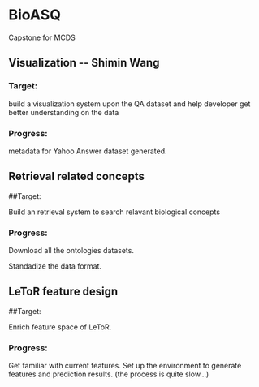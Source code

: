 # BioASQ

Capstone for MCDS

## Visualization -- Shimin Wang

### Target:

build a visualization system upon the QA dataset and help developer get better understanding on the data

### Progress:

metadata for Yahoo Answer dataset generated.


## Retrieval related concepts

##Target:

Build an retrieval system to search relavant biological concepts

### Progress:

Download all the ontologies datasets.

Standadize the data format.

## LeToR feature design

##Target:

Enrich feature space of LeToR.

### Progress:

Get familiar with current features.
Set up the environment to generate features and prediction results. (the process is quite slow...)

